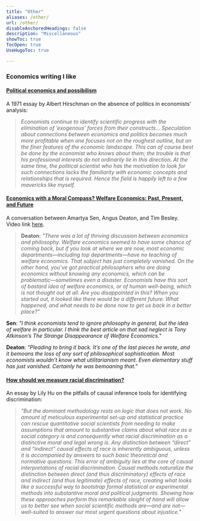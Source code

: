 ```yaml
---
title: "Other"
aliases: /other/
url: /other/
disableAnchoredHeadings: false
description: "Miscellaneous"
showToc: true
TocOpen: true
UseHugoToc: true

---
```


### Economics writing I like

#### [Political economics and possibilism](https://academic.oup.com/princeton-scholarship-online/book/18029/chapter-abstract/175891463?login=false&redirectedFrom=fulltext)

A 1971 essay by Albert Hirschman on the absence of politics in economists’ analysis:

> *Economists continue to identify scientific progress with the elimination of ‘exogenous’ forces from their constructs... Speculation about connections between economics and politics becomes much more profitable when one focuses not on the roughest outline, but on the finer features of the economic landscape. This can of course best be done by the economist who knows about them; the trouble is that his professional interests do not ordinarily lie in this direction. At the same time, the political scientist who has the motivation to look for such connections lacks the familiarity with economic concepts and relationships that is required. Hence the field is happily left to a few mavericks like myself.*


#### [Economics with a Moral Compass? Welfare Economics: Past, Present, and Future](https://www.annualreviews.org/doi/abs/10.1146/annurev-economics-020520-020136)

A conversation between Amartya Sen, Angus Deaton, and Tim Besley. Video link [here](https://vimeo.com/440032447).

> **Deaton**: *"There was a lot of thriving discussion between economics and philosophy. Welfare economics seemed to have some chance of coming back, but if you look at where we are now, most economic departments—including top departments—have no teaching of welfare economics. That subject has just completely vanished. On the other hand, you’ve got practical philosophers who are doing economics without knowing any economics, which can be problematic—sometimes even a disaster. Economists have this sort of bastard idea of welfare economics, or of human well-being, which is not thought out at all. Are you disappointed in this? When you started out, it looked like there would be a different future. What happened, and what needs to be done now to get us back in a better place?"*  

**Sen**: *"I think economists tend to ignore philosophy in general, but the idea of welfare in particular. I think the best article on that sad neglect is Tony Atkinson’s The Strange Disappearance of Welfare Economics."*  

**Deaton**: *"Pleading to bring it back. It’s one of the last pieces he wrote, and it bemoans the loss of any sort of philosophical sophistication. Most economists wouldn’t know what utilitarianism meant. Even elementary stuff has just vanished. Certainly he was bemoaning that."*


#### [How should we measure racial discrimination?](https://www.phenomenalworld.org/analysis/direct-effects/)

An essay by Lily Hu on the pitfalls of causal inference tools for identifying discrimination:

> *"But the dominant methodology rests on logic that does not work. No amount of meticulous experimental set-up and statistical practice can rescue quantitative social scientists from needing to make assumptions that amount to substantive claims about what race as a social category is and consequently what racial discrimination as a distinctive moral and legal wrong is. Any distinction between “direct” and “indirect” causal effects of race is inherently ambiguous, unless it is accompanied by answers to such basic theoretical and normative questions. This error of ambiguity lies at the core of causal interpretations of racial discrimination. Causal methods naturalize the distinction between direct (and thus discriminatory) effects of race and indirect (and thus legitimate) effects of race, creating what looks like a successful way to bootstrap formal statistical or experimental methods into substantive moral and political judgments. Showing how these approaches perform this remarkable sleight of hand will allow us to better see when social scientific methods are—and are not—well-suited to answer our most urgent questions about injustice."*
